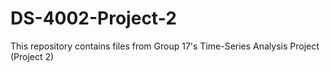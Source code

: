 # DS-4002-Project-2
This repository contains files from Group 17's Time-Series Analysis Project (Project 2)
